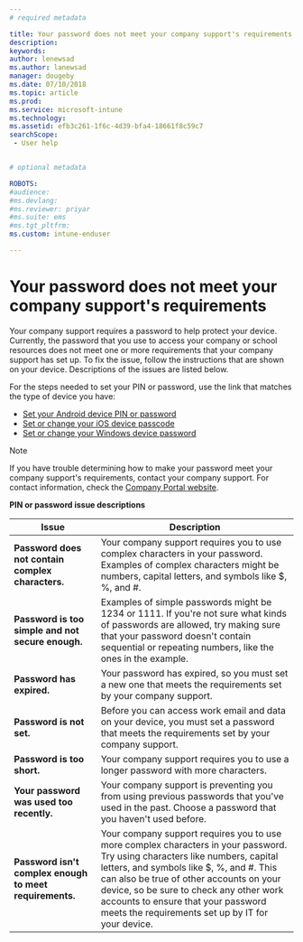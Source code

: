 ```yaml
---
# required metadata

title: Your password does not meet your company support's requirements | Microsoft Docs
description:
keywords:
author: lenewsad
ms.author: lanewsad
manager: dougeby
ms.date: 07/10/2018
ms.topic: article
ms.prod:
ms.service: microsoft-intune
ms.technology:
ms.assetid: efb3c261-1f6c-4d39-bfa4-18661f8c59c7
searchScope:
 - User help


# optional metadata

ROBOTS:  
#audience:
#ms.devlang:
#ms.reviewer: priyar
#ms.suite: ems
#ms.tgt_pltfrm:
ms.custom: intune-enduser

---
```


# Your password does not meet your company support's requirements

Your company support requires a password to help protect your device. Currently, the password that you use to access your company or school resources does not meet one or more requirements that your company support has set up. To fix the issue, follow the instructions that are shown on your device. Descriptions of the issues are listed below.

For the steps needed to set your PIN or password, use the link that matches the type of device you have:

- [Set your Android device PIN or password](set-your-pin-or-password-android.md)
- [Set or change your iOS device passcode](set-or-change-your-passcode-ios.md)
- [Set or change your Windows device password](set-or-change-your-password-windows.md)

> [!NOTE]
> If you have trouble determining how to make your password meet your company support's requirements, contact your company support. For contact information, check the [Company Portal website](https://portal.manage.microsoft.com#HelpDeskDialog).

**PIN or password issue descriptions**

| **Issue** | **Description** |
|-----------------------------------------------------|------------------------------------------------------------------------------------------------------------------------------------------------------------------------------------------------------------------------------------------------------------------------------------------------------------------------------------------------------------|
| **Password does not contain complex characters.** | Your company support requires you to use complex characters in your password. Examples of complex characters might be numbers, capital letters, and symbols like $, %, and #. |
| **Password is too simple and not secure enough.** | Examples of simple passwords might be 1234 or 1111. If you're not sure what kinds of passwords are allowed, try making sure that your password doesn't contain sequential or repeating numbers, like the ones in the example. |
| **Password has expired.** | Your password has expired, so you must set a new one that meets the requirements set by your company support. |
| **Password is not set.** | Before you can access work email and data on your device, you must set a password that meets the requirements set by your company support. |
| **Password is too short.** | Your company support requires you to use a longer password with more characters. |
| **Your password was used too recently.** | Your company support is preventing you from using previous passwords that you've used in the past. Choose a password that you haven't used before. |
| **Password isn't complex enough to meet requirements.** | Your company support requires you to use more complex characters in your password. Try using characters like numbers, capital letters, and symbols like $, %, and #. This can also be true of other accounts on your device, so be sure to check any other work accounts to ensure that your password meets the requirements set up by IT for your device. |
